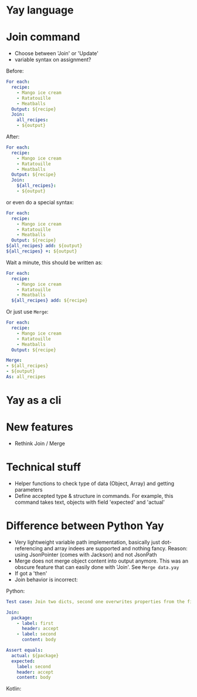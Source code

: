 # Yay language

# Join command
* Choose between 'Join' or 'Update'
* variable syntax on assignment?

Before:
```yaml
For each:
  recipe:
    - Mango ice cream
    - Ratatouille
    - Meatballs
  Output: ${recipe}
  Join:
    all_recipes:
    - ${output}
```

After:
```yaml
For each:
  recipe:
    - Mango ice cream
    - Ratatouille
    - Meatballs
  Output: ${recipe}
  Join:
    ${all_recipes}:
    - ${output}
```

or even do a special syntax:

```yaml
For each:
  recipe:
    - Mango ice cream
    - Ratatouille
    - Meatballs
  Output: ${recipe}
${all_recipes} add: ${output}
${all_recipes} +: ${output}
```

Wait a minute, this should be written as:
```yaml
For each:
  recipe:
    - Mango ice cream
    - Ratatouille
    - Meatballs
  ${all_recipes} add: ${recipe}
```


Or just use `Merge`:
```yaml
For each:
  recipe:
    - Mango ice cream
    - Ratatouille
    - Meatballs
  Output: ${recipe}

Merge:
- ${all_recipes}
- ${output}
As: all_recipes
```

# Yay as a cli

# New features
* Rethink Join / Merge

# Technical stuff

* Helper functions to check type of data (Object, Array) and getting parameters 
* Define accepted type & structure in commands. For example, this command takes text, objects with field 'expected' and 'actual'

# Difference between Python Yay

* Very lightweight variable path implementation, basically just dot-referencing and array indees are supported and nothing fancy. Reason: using JsonPointer (comes with Jackson) and not JsonPath
* Merge does not merge object content into output anymore. This was an obscure feature that can easily done with 'Join'. See `Merge data.yay`
* If got a 'then'
* Join behavior is incorrect:

Python:
```yaml
Test case: Join two dicts, second one overwrites properties from the first.

Join:
  package:
    - label: first
      header: accept
    - label: second
      content: body

Assert equals:
  actual: ${package}
  expected:
    label: second
    header: accept
    content: body
```

Kotlin:
```yaml

```